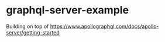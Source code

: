 # graphql-server-example

Building on top of https://www.apollographql.com/docs/apollo-server/getting-started

